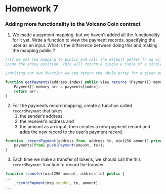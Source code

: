 # Homework 7

### Adding more functionality to the Volcano Coin contract

1.  We made a payment mapping, but we haven’t added all the functionality for it yet. 
	Write a function to view the payment records, specifying the user as an input.
	What is the difference between doing this and making the mapping public ?
```js
//If we set the mapping to public and call the default getter fn we will have to specify both the mapping key 
//and the array position. This will return a single a tuple of a single Payment struct/entry

//Writing our own function we can return the whole array for a given address. 

function getPayments(address index) public view returns (Payment[] memory) {
	Payment[] memory arr = payments[index];
	return arr;
}
```

2.  For the payments record mapping, create a function called `recordPayment` that takes 
	1. the sender’s address, 
	2. the receiver’s address and 
	3. the amount 
	as an input, then creates a new payment record and adds the new record to the user’s payment record. 
```js
function _recordPayment(address from, address to, uint256 amount) private {
    payments[from].push(Payment(amount, to));
}
```

	
3.  Each time we make a transfer of tokens, we should call the  this `recordPayment` function to record the transfer.

```js
function transfer(uint256 amount, address to) public {
...
    _recordPayment(msg.sender, to, amount);
...
```
